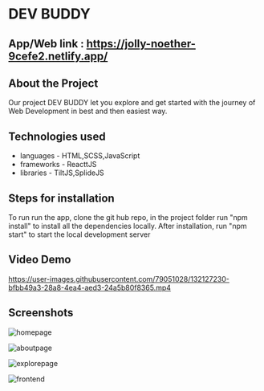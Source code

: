 # DEV BUDDY
## App/Web link : https://jolly-noether-9cefe2.netlify.app/

## About the Project
 Our project DEV BUDDY let you explore and get started with the journey of Web Development in best and then easiest way.

## Technologies used
- languages - HTML,SCSS,JavaScript
- frameworks - ReacttJS
- libraries - TiltJS,SplideJS

## Steps for installation
To run run the app, clone the git hub repo, in the project folder run "npm install" to install all the dependencies locally.
After installation, run "npm start" to start the local development server

## Video Demo 



https://user-images.githubusercontent.com/79051028/132127230-bfbb49a3-28a8-4ea4-aed3-24a5b80f8365.mp4



## Screenshots 

![homepage](https://user-images.githubusercontent.com/79051028/132126460-850c4ab2-6f69-4d9c-bd5b-3a6d1fb254b2.png)



![aboutpage](https://user-images.githubusercontent.com/79051028/132126468-87bccc4e-f8c7-4d2b-a474-b577492c0d63.png)



![explorepage](https://user-images.githubusercontent.com/79051028/132126474-ba6b83c7-154a-48bb-8739-4cf4eb3e2870.png)



![frontend](https://user-images.githubusercontent.com/79051028/132126497-726c73c4-0954-4857-ac6b-b75261e2af70.png)


